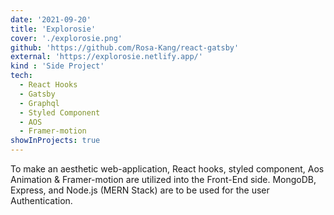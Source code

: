```yaml
---
date: '2021-09-20'
title: 'Explorosie'
cover: './explorosie.png'
github: 'https://github.com/Rosa-Kang/react-gatsby'
external: 'https://explorosie.netlify.app/'
kind : 'Side Project'
tech:
  - React Hooks
  - Gatsby
  - Graphql
  - Styled Component
  - AOS
  - Framer-motion
showInProjects: true
---
```

To make an aesthetic web-application, React hooks, styled component, Aos Animation & Framer-motion are utilized into the Front-End side. MongoDB, Express, and Node.js (MERN Stack) are to be used for the user Authentication.
